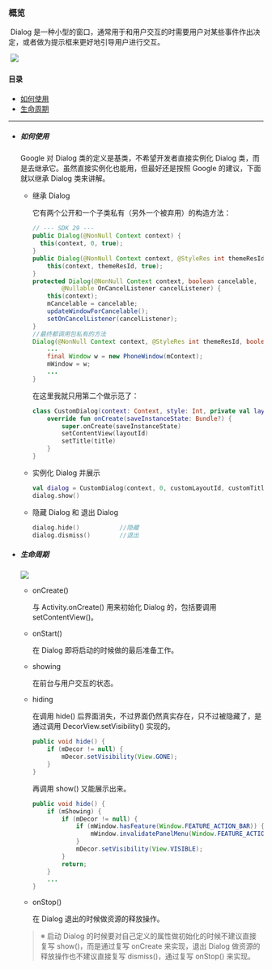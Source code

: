 ### 概览

​	Dialog 是一种小型的窗口，通常用于和用户交互的时需要用户对某些事件作出决定，或者做为提示框来更好地引导用户进行交互。

​	![](https://developer.android.google.cn/images/ui/dialogs.png?hl=zh_cn)

#### 目录

- [如何使用](#如何使用)
- [生命周期](#生命周期)

***

- ##### 如何使用

  Google 对 Dialog 类的定义是基类，不希望开发者直接实例化 Dialog 类，而是去继承它。虽然直接实例化也能用，但最好还是按照 Google 的建议，下面就以继承 Dialog 类来讲解。

  - 继承 Dialog

    它有两个公开和一个子类私有（另外一个被弃用）的构造方法：

    ```java
    // --- SDK 29 ---
    public Dialog(@NonNull Context context) {
      this(context, 0, true);
    }
    public Dialog(@NonNull Context context, @StyleRes int themeResId) {
        this(context, themeResId, true);
    }
    protected Dialog(@NonNull Context context, boolean cancelable,
            @Nullable OnCancelListener cancelListener) {
        this(context);
        mCancelable = cancelable;
        updateWindowForCancelable();
        setOnCancelListener(cancelListener);
    }
    //最终都调用包私有的方法
    Dialog(@NonNull Context context, @StyleRes int themeResId, boolean createContextThemeWrapper) {
        ...
        final Window w = new PhoneWindow(mContext);
        mWindow = w;
        ...
    }
    ```

    在这里我就只用第二个做示范了：
  
    ```kotlin
    class CustomDialog(context: Context, style: Int, private val layoutId: Int, private val title: String) : Dialog(context, style) {
    	override fun onCreate(saveInstanceState: Bundle?) {
            super.onCreate(saveInstanceState)
            setContentView(layoutId)
            setTitle(title)
        }
    }
    ```
  
  - 实例化 Dialog 并展示
  
    ```kotlin
    val dialog = CustomDialog(context, 0, customLayoutId, customTitle)
    dialog.show()
    ```
  
  - 隐藏 Dialog 和 退出 Dialog
  
    ```kotlin
    dialog.hide()			//隐藏
    dialog.dismiss()		//退出
    ```
  
- ##### 生命周期

  ![](http://chuantu.xyz/t6/714/1580986646x2099719707.png)
  - onCreate()
  
    与 Activity.onCreate() 用来初始化 Dialog 的，包括要调用 setContentView()。
  
  - onStart()
  
    在 Dialog 即将启动的时候做的最后准备工作。
  
  - showing
  
    在前台与用户交互的状态。
  
  - hiding
  
    在调用 hide() 后界面消失，不过界面仍然真实存在，只不过被隐藏了，是通过调用 DecorView.setVisibility() 实现的。
  
    ```java
    public void hide() {
        if (mDecor != null) {
            mDecor.setVisibility(View.GONE);
        }
    }
    ```
  
    再调用 show() 又能展示出来。
  
    ```java
    public void hide() {
    	if (mShowing) {
    	    if (mDecor != null) {
        		if (mWindow.hasFeature(Window.FEATURE_ACTION_BAR)) {
            		mWindow.invalidatePanelMenu(Window.FEATURE_ACTION_BAR);
      	    	}
    			mDecor.setVisibility(View.VISIBLE);
       		}
        	return;
    	}
    	...
    }
    ```
  
  - onStop()
  
    在 Dialog 退出的时候做资源的释放操作。
  
  > ※ 启动 Dialog 的时候要对自己定义的属性做初始化的时候不建议直接复写 show()，而是通过复写 onCreate 来实现，退出 Dialog 做资源的释放操作也不建议直接复写 dismiss()，通过复写 onStop() 来实现。